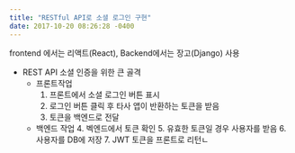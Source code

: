 ```yaml
---
title: "RESTful API로 소셜 로그인 구현"
date: 2017-10-20 08:26:28 -0400
---
```


frontend 에서는 리액트(React), Backend에서는 장고(Django) 사용

- REST API 소셜 인증을 위한 큰 골격
  * 프론트작업
    1. 프론트에서 소셜 로그인 버튼 표시
    2. 로그인 버튼 클릭 후 타사 앱이 반환하는 토큰을 받음
    3. 토큰을 백엔드로 전달
  * 백엔드 작업
    4. 벡엔드에서 토큰 확인
    5. 유효한 토큰일 경우 사용자를 받음
    6. 사용자를 DB에 저장
    7. JWT 토큰을 프론트로 리턴ㄴ
